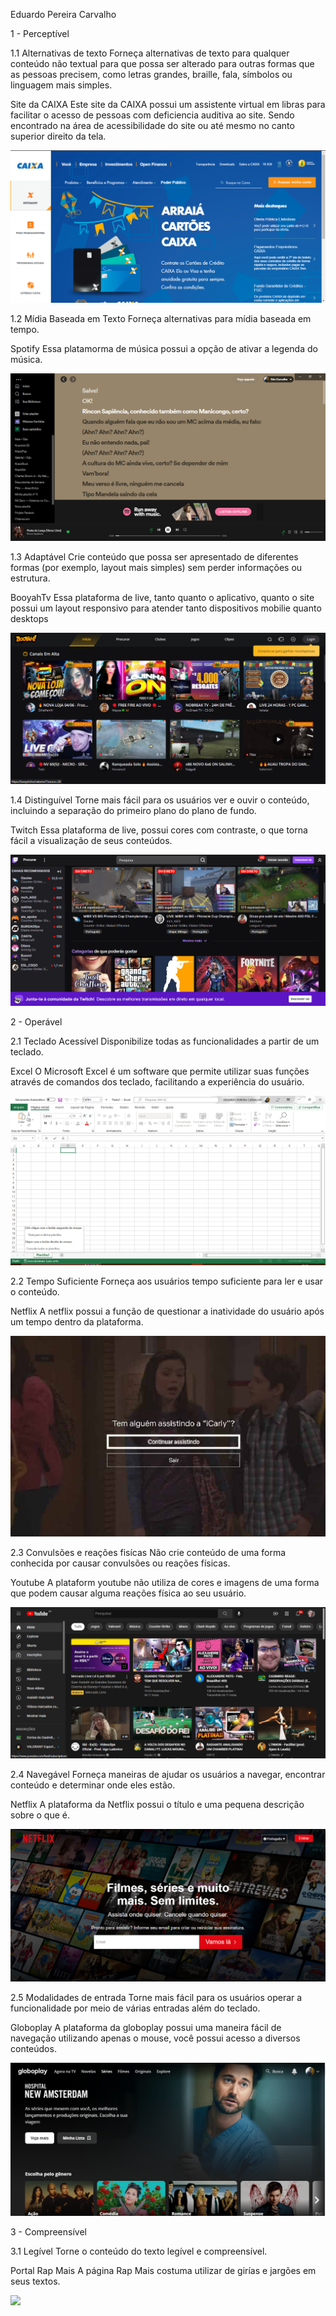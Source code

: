 Eduardo Pereira Carvalho

1 -  Perceptível

1.1   Alternativas de texto 
  Forneça alternativas de texto para qualquer conteúdo não textual para que possa ser alterado para outras formas que as pessoas precisem, como letras grandes, braille, fala, símbolos ou linguagem mais simples.
  
  Site da CAIXA
  Este site da CAIXA possui um assistente virtual em libras para facilitar o acesso de pessoas com deficiencia auditiva ao site. Sendo encontrado na área de acessibilidade do site ou até mesmo no canto superior direito da tela.
  
 <img src = "https://github.com/EduardoPereiraCarvalho/Bertoti/blob/main/IHC/Imagens%20IHC/Site%20Caixa.png"/>
  
  
 
 
1.2   Mídia Baseada em Texto
  Forneça alternativas para mídia baseada em tempo.
  
  Spotify
  Essa platamorma de música possui a opção de ativar a legenda do música.
  
  <img src = "https://github.com/EduardoPereiraCarvalho/Bertoti/blob/main/IHC/Imagens%20IHC/Spotify.png"/>
   
   
   
   
1.3   Adaptável
  Crie conteúdo que possa ser apresentado de diferentes formas (por exemplo, layout mais simples) sem perder informações ou estrutura.

  BooyahTv
  Essa plataforma de live, tanto quanto o aplicativo, quanto o site possui um layout responsivo para atender tanto dispositivos mobilie quanto desktops
  
  <img src = "https://github.com/EduardoPereiraCarvalho/Bertoti/blob/main/IHC/Imagens%20IHC/Site%20Booyah.png"/>
  
  
  
  
1.4   Distinguível
  Torne mais fácil para os usuários ver e ouvir o conteúdo, incluindo a separação do primeiro plano do plano de fundo.
  
  Twitch
  Essa plataforma de live, possui cores com contraste, o que torna fácil a visualização de seus conteúdos.
  
  <img src = "https://github.com/EduardoPereiraCarvalho/Bertoti/blob/main/IHC/Imagens%20IHC/Site%20Twitch.png"/>
  
  
  
  
  
2 -   Operável

2.1  Teclado Acessível
  Disponibilize todas as funcionalidades a partir de um teclado.
  
  Excel
  O Microsoft Excel é um software que permite utilizar suas funções através de comandos dos teclado, facilitando a experiência do usuário.
  
  <img src = "https://github.com/EduardoPereiraCarvalho/Bertoti/blob/main/IHC/Imagens%20IHC/Site%20Excel.png"/>
  
  
  
  
2.2   Tempo Suficiente
  Forneça aos usuários tempo suficiente para ler e usar o conteúdo.
  
  Netflix
  A netflix possui a função de questionar a inatividade do usuário após um tempo dentro da plataforma.
  
  <img src = "https://github.com/EduardoPereiraCarvalho/Bertoti/blob/main/IHC/Imagens%20IHC/Site%20Netflix.jpg"/>
  
2.3   Convulsões e reações fisícas
  Não crie conteúdo de uma forma conhecida por causar convulsões ou reações físicas.
  
  Youtube
  A plataform youtube não utiliza de cores e imagens de uma forma que podem causar alguma reações física ao seu usuário.
  
  <img src = "https://github.com/EduardoPereiraCarvalho/Bertoti/blob/main/IHC/Imagens%20IHC/Site%20Youtube.png"/>
  
  
  
  
2.4   Navegável
  Forneça maneiras de ajudar os usuários a navegar, encontrar conteúdo e determinar onde eles estão.
  
  Netflix
  A plataforma da Netflix possui o título e uma pequena descrição sobre o que é.
  
  <img src = "https://github.com/EduardoPereiraCarvalho/Bertoti/blob/main/IHC/Imagens%20IHC/Site%20Netflix(1).jpg"/>
  
  
  
  
2.5  Modalidades de entrada
  Torne mais fácil para os usuários operar a funcionalidade por meio de várias entradas além do teclado.
  
  Globoplay
  A plataforma da globoplay possui uma maneira fácil de navegação utilizando apenas o mouse, você possui acesso a diversos conteúdos.
  
  <img src = "https://github.com/EduardoPereiraCarvalho/Bertoti/blob/main/IHC/Imagens%20IHC/Site%20Globoplay.png"/>
  
  
  
  
3 -   Compreensível

3.1   Legível
  Torne o conteúdo do texto legível e compreensível.

  Portal Rap Mais
  A página Rap Mais costuma utilizar de girías e jargões em seus textos.
  
  <img src = "https://github.com/EduardoPereiraCarvalho/Bertoti/blob/main/IHC/Imagens%20IHC/P%C3%A1g%20RapMais.png"/>
  
  
  
  
  

